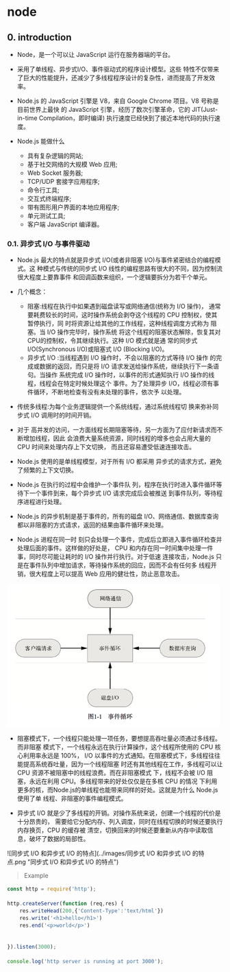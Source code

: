 # node

## 0. introduction

- Node，是一个可以让 JavaScript 运行在服务器端的平台。

- 采用了单线程、异步式I/O、事件驱动式的程序设计模型。这些 特性不仅带来了巨大的性能提升，还减少了多线程程序设计的复杂性，进而提高了开发效率。

- Node.js 的 JavaScript 引擎是 V8，来自 Google Chrome 项目。V8 号称是目前世界上最快 的 JavaScript 引擎，经历了数次引擎革命，它的 JIT(Just-in-time Compilation，即时编译) 执行速度已经快到了接近本地代码的执行速度。

- Node.js 能做什么

    + 具有复杂逻辑的网站;
    + 基于社交网络的大规模 Web 应用;
    + Web Socket 服务器;
    + TCP/UDP 套接字应用程序; 
    + 命令行工具;
    + 交互式终端程序;
    + 带有图形用户界面的本地应用程序;
    + 单元测试工具;
    + 客户端 JavaScript 编译器。

### 0.1. 异步式 I/O 与事件驱动

- Node.js 最大的特点就是异步式 I/O(或者非阻塞 I/O)与事件紧密结合的编程模式。这 种模式与传统的同步式 I/O 线性的编程思路有很大的不同，因为控制流很大程度上要靠事件 和回调函数来组织，一个逻辑要拆分为若干个单元。

-  几个概念：
    + 阻塞:线程在执行中如果遇到磁盘读写或网络通信(统称为 I/O 操作)， 通常要耗费较长的时间，这时操作系统会剥夺这个线程的 CPU 控制权，使其暂停执行，同 时将资源让给其他的工作线程，这种线程调度方式称为 阻塞。当 I/O 操作完毕时，操作系统 将这个线程的阻塞状态解除，恢复其对CPU的控制权，令其继续执行。这种 I/O 模式就是通 常的同步式 I/O(Synchronous I/O)或阻塞式 I/O (Blocking I/O)。
    + 异步式 I/O :当线程遇到 I/O 操作时，不会以阻塞的方式等待 I/O 操作 的完成或数据的返回，而只是将 I/O 请求发送给操作系统，继续执行下一条语句。当操作 系统完成 I/O 操作时，以事件的形式通知执行 I/O 操作的线程，线程会在特定时候处理这个 事件。为了处理异步 I/O，线程必须有事件循环，不断地检查有没有未处理的事件，依次予 以处理。

- 传统多线程:为每个业务逻辑提供一个系统线程，通过系统线程切 换来弥补同步式 I/O 调用时的时间开销。

- 对于 高并发的访问，一方面线程长期阻塞等待，另一方面为了应付新请求而不断增加线程，因此 会浪费大量系统资源，同时线程的增多也会占用大量的 CPU 时间来处理内存上下文切换， 而且还容易遭受低速连接攻击。

- Node.js 使用的是单线程模型，对于所有 I/O 都采用 异步式的请求方式，避免了频繁的上下文切换。

- Node.js 在执行的过程中会维护一个事件队 列，程序在执行时进入事件循环等待下一个事件到来，每个异步式 I/O 请求完成后会被推送 到事件队列，等待程序进程进行处理。

- Node.js 的异步机制是基于事件的，所有的磁盘 I/O、网络通信、数据库查询都以非阻塞的方式请求，返回的结果由事件循环来处理。

- Node.js 进程在同一时 刻只会处理一个事件，完成后立即进入事件循环检查并处理后面的事件。这样做的好处是， CPU 和内存在同一时间集中处理一件事，同时尽可能让耗时的 I/O 操作并行执行。对于低速 连接攻击，Node.js 只是在事件队列中增加请求，等待操作系统的回应，因而不会有任何多 线程开销，很大程度上可以提高 Web 应用的健壮性，防止恶意攻击。

![事件循环](../images/事件循环.png "事件循环")

- 阻塞模式下，一个线程只能处理一项任务，要想提高吞吐量必须通过多线程。而非阻塞 模式下，一个线程永远在执行计算操作，这个线程所使用的 CPU 核心利用率永远是 100%， I/O 以事件的方式通知。在阻塞模式下，多线程往往能提高系统吞吐量，因为一个线程阻塞 时还有其他线程在工作，多线程可以让 CPU 资源不被阻塞中的线程浪费。而在非阻塞模式 下，线程不会被 I/O 阻塞，永远在利用 CPU。多线程带来的好处仅仅是在多核 CPU 的情况 下利用更多的核，而Node.js的单线程也能带来同样的好处。这就是为什么 Node.js 使用了单 线程、非阻塞的事件编程模式。

- 异步式 I/O 就是少了多线程的开销。对操作系统来说，创建一个线程的代价是十分昂贵的， 需要给它分配内存、列入调度，同时在线程切换的时候还要执行内存换页，CPU 的缓存被 清空，切换回来的时候还要重新从内存中读取信息，破坏了数据的局部性。

![同步式 I/O 和异步式 I/O 的特点](../images/同步式 I/O 和异步式 I/O 的特点.png "同步式 I/O 和异步式 I/O 的特点")



> Example

```js
const http = require('http');

http.createServer(function (req,res) {
    res.writeHead(200,{'Content-Type':'text/html'})
    res.write('<h1>hello</h1>')
    res.end('<p>world</p>')


}).listen(3000);

console.log('http server is running at port 3000');
```





